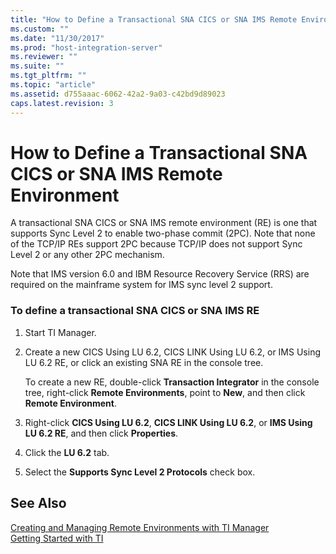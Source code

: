 ```yaml
---
title: "How to Define a Transactional SNA CICS or SNA IMS Remote Environment1 | Microsoft Docs"
ms.custom: ""
ms.date: "11/30/2017"
ms.prod: "host-integration-server"
ms.reviewer: ""
ms.suite: ""
ms.tgt_pltfrm: ""
ms.topic: "article"
ms.assetid: d755aaac-6062-42a2-9a03-c42bd9d89023
caps.latest.revision: 3
---
```

# How to Define a Transactional SNA CICS or SNA IMS Remote Environment
A transactional SNA CICS or SNA IMS remote environment (RE) is one that supports Sync Level 2 to enable two-phase commit (2PC). Note that none of the TCP/IP REs support 2PC because TCP/IP does not support Sync Level 2 or any other 2PC mechanism.  
  
 Note that IMS version 6.0 and IBM Resource Recovery Service (RRS) are required on the mainframe system for IMS sync level 2 support.  
  
### To define a transactional SNA CICS or SNA IMS RE  
  
1.  Start TI Manager.  
  
2.  Create a new CICS Using LU 6.2, CICS LINK Using LU 6.2, or IMS Using LU 6.2 RE, or click an existing SNA RE in the console tree.  
  
     To create a new RE, double-click **Transaction Integrator** in the console tree, right-click **Remote Environments**, point to **New**, and then click **Remote Environment**.  
  
3.  Right-click **CICS Using LU 6.2**, **CICS LINK Using LU 6.2**, or **IMS Using LU 6.2 RE**, and then click **Properties**.  
  
4.  Click the **LU 6.2** tab.  
  
5.  Select the **Supports Sync Level 2 Protocols** check box.  
  
## See Also  
 [Creating and Managing Remote Environments with TI Manager](../HIS2010/creating-and-managing-remote-environments-with-ti-manager2.md)   
 [Getting Started with TI](../HIS2010/getting-started-with-ti2.md)